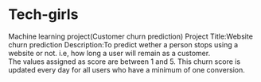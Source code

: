 # Tech-girls
Machine learning project(Customer churn prediction)
Project Title:Website churn prediction
Description:To predict wether a person stops using a website or not.
i.e, how long a user will remain as a customer.  
The values assigned as score  are between 1 and 5.
This churn score is updated every day for all users who have a minimum of one conversion.
